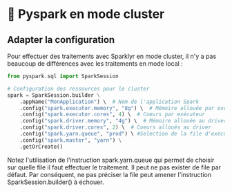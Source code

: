 # 🐍 Pyspark en mode cluster

## Adapter la configuration

Pour effectuer des traitements avec Sparklyr en mode cluster, il n'y a pas beaucoup de différences avec les traitements en mode local :

```python
from pyspark.sql import SparkSession

# Configuration des ressources pour le cluster
spark = SparkSession.builder \
    .appName("MonApplication") \  # Nom de l'application Spark
    .config("spark.executor.memory", "8g") \  # Mémoire allouée par exécuteur
    .config("spark.executor.cores", 4) \  # Coeurs par exécuteur
    .config("spark.driver.memory", "4g") \  # Mémoire allouée au driver
    .config("spark.driver.cores", 2) \  # Coeurs alloués au driver
    .config("spark.yarn.queue", "prod") \ #Selection de la file d'exécution
    .config("spark.master", "yarn") \
    .getOrCreate()
```

Notez l'utilisation de l'instruction spark.yarn.queue qui permet de choisir sur quelle file il faut effectuer le traitement. Il peut ne pas exister de file par défaut. Par conséquent, ne pas préciser la file peut amener l'instruction SparkSession.builder() à échouer.
